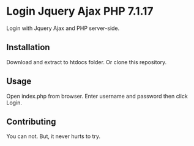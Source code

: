 # Login Jquery Ajax PHP 7.1.17

Login with Jquery Ajax and PHP server-side.

## Installation

Download and extract to htdocs folder.
Or clone this repository.

## Usage

Open index.php from browser.
Enter username and password then click Login.

## Contributing
You can not.
But, it never hurts to try.
